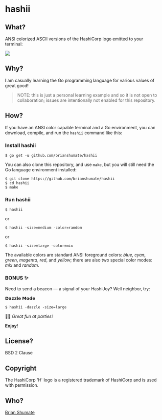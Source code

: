 # hashii

## What?

ANSI colorized ASCII versions of the HashiCorp logo emitted to your terminal:

![](https://github.com/brianshumate/hashii/blob/master/share/screenshot.png)

## Why?

I am casually learning the Go programming language for various values of great good!

> NOTE: this is just a personal learning example and so it is not open to collaboration; issues are intentionally not enabled for this repository.

## How?

If you have an ANSI color capable terminal and a Go environment, you can download, compile, and run the `hashii` command like this:

### Install hashii
```
$ go get -u github.com/brianshumate/hashii
```

You can also clone this repository, and use `make`, but you will still need the Go language environment installed:

```
$ git clone https://github.com/brianshumate/hashii
$ cd hashii
$ make
```

### Run hashii

```
$ hashii
```

or

```
$ hashii -size=medium -color=random
```

or

```
$ hashii -size=large -color=mix
```

The available colors are standard ANSI foreground colors: _blue_, _cyan_, _green_, _magenta_, _red_, and _yellow_; there are also two special color modes: _mix_ and _random_.

### BONUS ✨

Need to send a beacon — a signal of your HashiJoy? Well neighbor, try:

𝗗𝗮𝘇𝘇𝗹𝗲 𝗠𝗼𝗱𝗲

```
$ hashii -dazzle -size=large
```

🎈🎉  *Great fun at parties*!

**Enjoy**!

## License?

BSD 2 Clause

## Copyright

The HashiCorp 'H' logo is a registered trademark of HashiCorp and is used with permission.

## Who?

[Brian Shumate](https://github.com/brianshumate)
